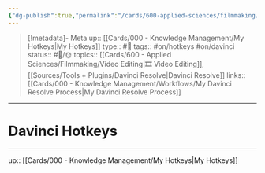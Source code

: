 ```yaml
---
{"dg-publish":true,"permalink":"/cards/600-applied-sciences/filmmaking/davinci-hotkeys/"}
---
```



> [!metadata]- Meta
> up:: [[Cards/000 - Knowledge Management/My Hotkeys\|My Hotkeys]]
> type:: #📝 
> tags::  #on/hotkeys #on/davinci 
> status:: #📝/🌞
> topics:: [[Cards/600 - Applied Sciences/Filmmaking/Video Editing\|🎞 Video Editing]], [[Sources/Tools + Plugins/Davinci Resolve\|Davinci Resolve]]
> links::[[Cards/000 - Knowledge Management/Workflows/My Davinci Resolve Process\|My Davinci Resolve Process]]

---

# Davinci Hotkeys

---
up:: [[Cards/000 - Knowledge Management/My Hotkeys\|My Hotkeys]]
